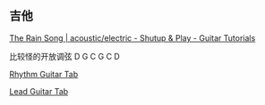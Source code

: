 ## 吉他

[The Rain Song | acoustic/electric - Shutup & Play - Guitar Tutorials](https://www.shutupandplay.ca/the-rain-song--acousticelectric.html)


比较怪的开放调弦 D G C G C D

[Rhythm Guitar Tab](https://picture-guan.oss-cn-hangzhou.aliyuncs.com/TheRainSongTab.pdf)

[Lead Guitar Tab](https://picture-guan.oss-cn-hangzhou.aliyuncs.com/Tabs.pdf)
